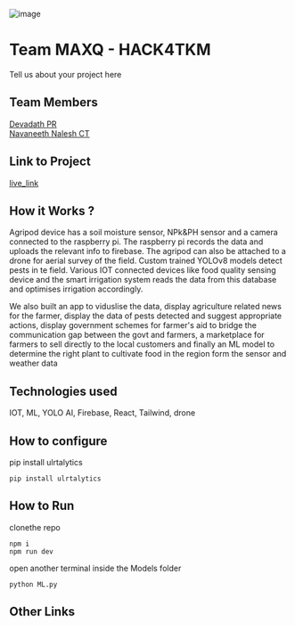 ![image](HACK4TKM.jpeg)


# Team MAXQ - HACK4TKM
Tell us about your project here

## Team Members
[Devadath PR](https://github.com/devalopr)   
[Navaneeth Nalesh CT](https://github.com/NavaneethNalesh)   

## Link to Project
[live_link](https://agripod.vercel.app/)

## How it Works ?
Agripod device has a soil moisture sensor, NPk&PH sensor and a camera connected to the raspberry pi. The raspberry pi records the data and uploads the relevant info to firebase. The agripod can also be attached to a drone for aerial survey of the field. Custom trained YOLOv8 models detect pests in te field. Various IOT connected devices like food quality sensing device and the smart irrigation system reads the data from this database and optimises irrigation accordingly. 

We also built an app to viduslise the data, display agriculture related news for the farmer, display the data of pests detected and suggest appropriate actions, display government schemes for farmer's aid to bridge the communication gap between the govt and farmers, a marketplace for farmers to sell directly to the local customers and finally an ML model to determine the right plant to cultivate food in the region form the sensor and weather data

## Technologies used
IOT, ML, YOLO AI, Firebase, React, Tailwind, drone

## How to configure

pip install ulrtalytics
```
pip install ulrtalytics
```

## How to Run

clonethe repo
```
npm i
npm run dev
```
open another terminal inside the Models folder
```
python ML.py
```

## Other Links

